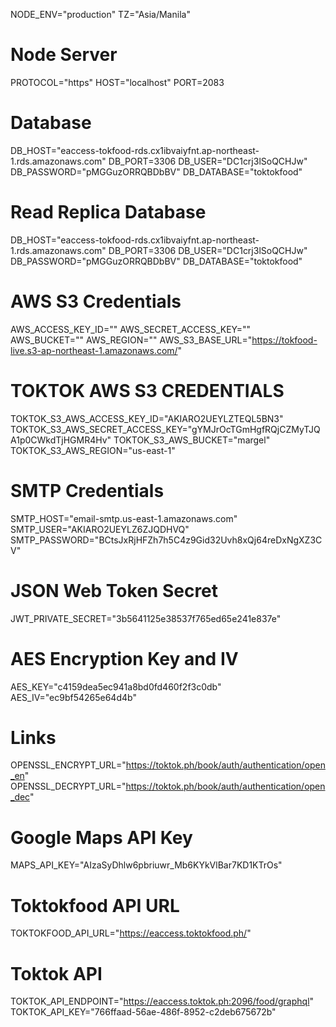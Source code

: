 NODE_ENV="production"
TZ="Asia/Manila"

# Node Server

PROTOCOL="https"
HOST="localhost"
PORT=2083

# Database

DB_HOST="eaccess-tokfood-rds.cx1ibvaiyfnt.ap-northeast-1.rds.amazonaws.com"
DB_PORT=3306
DB_USER="DC1crj3lSoQCHJw"
DB_PASSWORD="pMGGuzORRQBDbBV"
DB_DATABASE="toktokfood"

# Read Replica Database

DB_HOST="eaccess-tokfood-rds.cx1ibvaiyfnt.ap-northeast-1.rds.amazonaws.com"
DB_PORT=3306
DB_USER="DC1crj3lSoQCHJw"
DB_PASSWORD="pMGGuzORRQBDbBV"
DB_DATABASE="toktokfood"

# AWS S3 Credentials

AWS_ACCESS_KEY_ID=""
AWS_SECRET_ACCESS_KEY=""
AWS_BUCKET=""
AWS_REGION=""
AWS_S3_BASE_URL="https://tokfood-live.s3-ap-northeast-1.amazonaws.com/"

# TOKTOK AWS S3 CREDENTIALS

TOKTOK_S3_AWS_ACCESS_KEY_ID="AKIARO2UEYLZTEQL5BN3"
TOKTOK_S3_AWS_SECRET_ACCESS_KEY="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"
TOKTOK_S3_AWS_BUCKET="margel"
TOKTOK_S3_AWS_REGION="us-east-1"

# SMTP Credentials

SMTP_HOST="email-smtp.us-east-1.amazonaws.com"
SMTP_USER="AKIARO2UEYLZ6ZJQDHVQ"
SMTP_PASSWORD="BCtsJxRjHFZh7h5C4z9Gid32Uvh8xQj64reDxNgXZ3CV"

# JSON Web Token Secret

JWT_PRIVATE_SECRET="3b5641125e38537f765ed65e241e837e"

# AES Encryption Key and IV

AES_KEY="c4159dea5ec941a8bd0fd460f2f3c0db"
AES_IV="ec9bf54265e64d4b"

# Links

OPENSSL_ENCRYPT_URL="https://toktok.ph/book/auth/authentication/open_en"
OPENSSL_DECRYPT_URL="https://toktok.ph/book/auth/authentication/open_dec"

# Google Maps API Key

MAPS_API_KEY="AIzaSyDhlw6pbriuwr_Mb6KYkVlBar7KD1KTrOs"

# Toktokfood API URL

TOKTOKFOOD_API_URL="https://eaccess.toktokfood.ph/"

# Toktok API

TOKTOK_API_ENDPOINT="https://eaccess.toktok.ph:2096/food/graphql"
TOKTOK_API_KEY="766ffaad-56ae-486f-8952-c2deb675672b"
